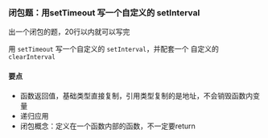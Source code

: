 
### 闭包题：用setTimeout 写一个自定义的 setInterval
出一个闭包的题，20行以内就可以写完

用 `setTimeout` 写一个自定义的 `setInterval`，并配套一个 自定义的 `clearInterval`

#### 要点
- 函数返回值，基础类型直接复制，引用类型复制的是地址，不会销毁函数内变量
- 递归应用
- 闭包概念：定义在一个函数内部的函数，不一定要return
